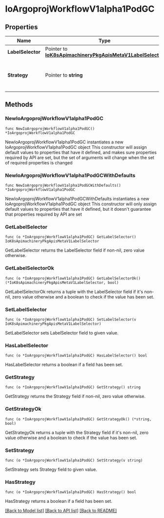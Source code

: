 # IoArgoprojWorkflowV1alpha1PodGC

## Properties

Name | Type | Description | Notes
------------ | ------------- | ------------- | -------------
**LabelSelector** | Pointer to [**IoK8sApimachineryPkgApisMetaV1LabelSelector**](IoK8sApimachineryPkgApisMetaV1LabelSelector.md) |  | [optional] 
**Strategy** | Pointer to **string** | Strategy is the strategy to use. One of \&quot;OnPodCompletion\&quot;, \&quot;OnPodSuccess\&quot;, \&quot;OnWorkflowCompletion\&quot;, \&quot;OnWorkflowSuccess\&quot; | [optional] 

## Methods

### NewIoArgoprojWorkflowV1alpha1PodGC

`func NewIoArgoprojWorkflowV1alpha1PodGC() *IoArgoprojWorkflowV1alpha1PodGC`

NewIoArgoprojWorkflowV1alpha1PodGC instantiates a new IoArgoprojWorkflowV1alpha1PodGC object
This constructor will assign default values to properties that have it defined,
and makes sure properties required by API are set, but the set of arguments
will change when the set of required properties is changed

### NewIoArgoprojWorkflowV1alpha1PodGCWithDefaults

`func NewIoArgoprojWorkflowV1alpha1PodGCWithDefaults() *IoArgoprojWorkflowV1alpha1PodGC`

NewIoArgoprojWorkflowV1alpha1PodGCWithDefaults instantiates a new IoArgoprojWorkflowV1alpha1PodGC object
This constructor will only assign default values to properties that have it defined,
but it doesn't guarantee that properties required by API are set

### GetLabelSelector

`func (o *IoArgoprojWorkflowV1alpha1PodGC) GetLabelSelector() IoK8sApimachineryPkgApisMetaV1LabelSelector`

GetLabelSelector returns the LabelSelector field if non-nil, zero value otherwise.

### GetLabelSelectorOk

`func (o *IoArgoprojWorkflowV1alpha1PodGC) GetLabelSelectorOk() (*IoK8sApimachineryPkgApisMetaV1LabelSelector, bool)`

GetLabelSelectorOk returns a tuple with the LabelSelector field if it's non-nil, zero value otherwise
and a boolean to check if the value has been set.

### SetLabelSelector

`func (o *IoArgoprojWorkflowV1alpha1PodGC) SetLabelSelector(v IoK8sApimachineryPkgApisMetaV1LabelSelector)`

SetLabelSelector sets LabelSelector field to given value.

### HasLabelSelector

`func (o *IoArgoprojWorkflowV1alpha1PodGC) HasLabelSelector() bool`

HasLabelSelector returns a boolean if a field has been set.

### GetStrategy

`func (o *IoArgoprojWorkflowV1alpha1PodGC) GetStrategy() string`

GetStrategy returns the Strategy field if non-nil, zero value otherwise.

### GetStrategyOk

`func (o *IoArgoprojWorkflowV1alpha1PodGC) GetStrategyOk() (*string, bool)`

GetStrategyOk returns a tuple with the Strategy field if it's non-nil, zero value otherwise
and a boolean to check if the value has been set.

### SetStrategy

`func (o *IoArgoprojWorkflowV1alpha1PodGC) SetStrategy(v string)`

SetStrategy sets Strategy field to given value.

### HasStrategy

`func (o *IoArgoprojWorkflowV1alpha1PodGC) HasStrategy() bool`

HasStrategy returns a boolean if a field has been set.


[[Back to Model list]](../README.md#documentation-for-models) [[Back to API list]](../README.md#documentation-for-api-endpoints) [[Back to README]](../README.md)


